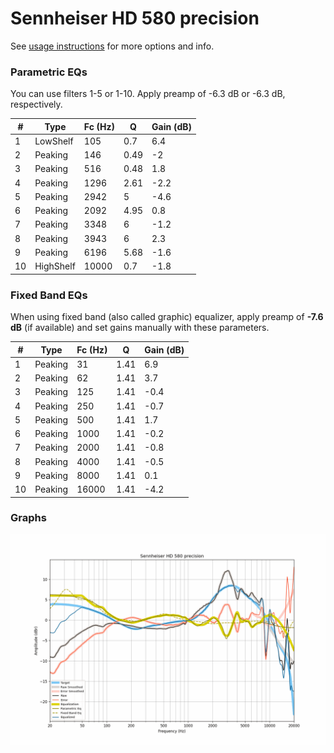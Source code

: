 # Sennheiser HD 580 precision
See [usage instructions](https://github.com/jaakkopasanen/AutoEq#usage) for more options and info.

### Parametric EQs
You can use filters 1-5 or 1-10. Apply preamp of -6.3 dB or -6.3 dB, respectively.

|   # | Type      |   Fc (Hz) |    Q |   Gain (dB) |
|-----|-----------|-----------|------|-------------|
|   1 | LowShelf  |       105 | 0.7  |         6.4 |
|   2 | Peaking   |       146 | 0.49 |        -2   |
|   3 | Peaking   |       516 | 0.48 |         1.8 |
|   4 | Peaking   |      1296 | 2.61 |        -2.2 |
|   5 | Peaking   |      2942 | 5    |        -4.6 |
|   6 | Peaking   |      2092 | 4.95 |         0.8 |
|   7 | Peaking   |      3348 | 6    |        -1.2 |
|   8 | Peaking   |      3943 | 6    |         2.3 |
|   9 | Peaking   |      6196 | 5.68 |        -1.6 |
|  10 | HighShelf |     10000 | 0.7  |        -1.8 |

### Fixed Band EQs
When using fixed band (also called graphic) equalizer, apply preamp of **-7.6 dB** (if available) and set gains manually with these parameters.

|   # | Type    |   Fc (Hz) |    Q |   Gain (dB) |
|-----|---------|-----------|------|-------------|
|   1 | Peaking |        31 | 1.41 |         6.9 |
|   2 | Peaking |        62 | 1.41 |         3.7 |
|   3 | Peaking |       125 | 1.41 |        -0.4 |
|   4 | Peaking |       250 | 1.41 |        -0.7 |
|   5 | Peaking |       500 | 1.41 |         1.7 |
|   6 | Peaking |      1000 | 1.41 |        -0.2 |
|   7 | Peaking |      2000 | 1.41 |        -0.8 |
|   8 | Peaking |      4000 | 1.41 |        -0.5 |
|   9 | Peaking |      8000 | 1.41 |         0.1 |
|  10 | Peaking |     16000 | 1.41 |        -4.2 |

### Graphs
![](./Sennheiser%20HD%20580%20precision.png)
